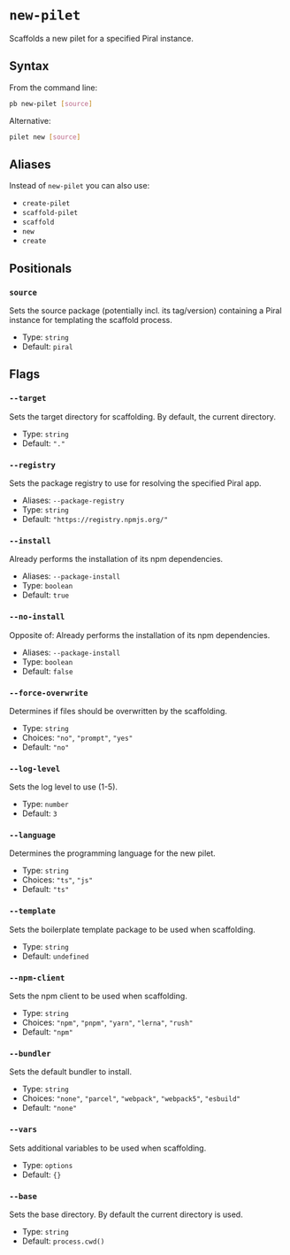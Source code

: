 # `new-pilet`

Scaffolds a new pilet for a specified Piral instance.

## Syntax

From the command line:

```sh
pb new-pilet [source]
```

Alternative:

```sh
pilet new [source]
```

## Aliases

Instead of `new-pilet` you can also use:

- `create-pilet`
- `scaffold-pilet`
- `scaffold`
- `new`
- `create`

## Positionals

### `source`

Sets the source package (potentially incl. its tag/version) containing a Piral instance for templating the scaffold process.


- Type: `string`
- Default: `piral`

## Flags

### `--target`

Sets the target directory for scaffolding. By default, the current directory.


- Type: `string`
- Default: `"."`

### `--registry`

Sets the package registry to use for resolving the specified Piral app.

- Aliases: `--package-registry`
- Type: `string`
- Default: `"https://registry.npmjs.org/"`

### `--install`

Already performs the installation of its npm dependencies.

- Aliases: `--package-install`
- Type: `boolean`
- Default: `true`

### `--no-install`

Opposite of:
Already performs the installation of its npm dependencies.

- Aliases: `--package-install`
- Type: `boolean`
- Default: `false`

### `--force-overwrite`

Determines if files should be overwritten by the scaffolding.


- Type: `string`
- Choices: `"no"`, `"prompt"`, `"yes"`
- Default: `"no"`

### `--log-level`

Sets the log level to use (1-5).


- Type: `number`
- Default: `3`

### `--language`

Determines the programming language for the new pilet.


- Type: `string`
- Choices: `"ts"`, `"js"`
- Default: `"ts"`

### `--template`

Sets the boilerplate template package to be used when scaffolding.


- Type: `string`
- Default: `undefined`

### `--npm-client`

Sets the npm client to be used when scaffolding.


- Type: `string`
- Choices: `"npm"`, `"pnpm"`, `"yarn"`, `"lerna"`, `"rush"`
- Default: `"npm"`

### `--bundler`

Sets the default bundler to install.


- Type: `string`
- Choices: `"none"`, `"parcel"`, `"webpack"`, `"webpack5"`, `"esbuild"`
- Default: `"none"`

### `--vars`

Sets additional variables to be used when scaffolding.


- Type: `options`
- Default: `{}`

### `--base`

Sets the base directory. By default the current directory is used.


- Type: `string`
- Default: `process.cwd()`
